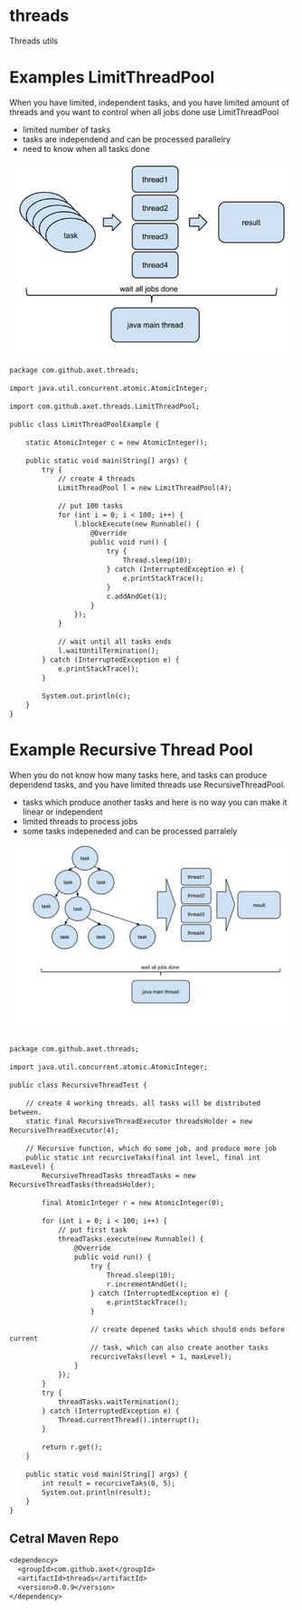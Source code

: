 # threads

Threads utils

# Examples LimitThreadPool

When you have limited, independent tasks, and you have limited amount of threads and you want to control when all jobs done use LimitThreadPool

  * limited number of tasks
  * tasks are independend and can be processed parallelry
  * need to know when all tasks done

![threads](/docs/LimitThreadPool.png)

    package com.github.axet.threads;
    
    import java.util.concurrent.atomic.AtomicInteger;
    
    import com.github.axet.threads.LimitThreadPool;
    
    public class LimitThreadPoolExample {
    
        static AtomicInteger c = new AtomicInteger();
    
        public static void main(String[] args) {
            try {
                // create 4 threads
                LimitThreadPool l = new LimitThreadPool(4);
    
                // put 100 tasks
                for (int i = 0; i < 100; i++) {
                    l.blockExecute(new Runnable() {
                        @Override
                        public void run() {
                            try {
                                Thread.sleep(10);
                            } catch (InterruptedException e) {
                                e.printStackTrace();
                            }
                            c.addAndGet(1);
                        }
                    });
                }
    
                // wait until all tasks ends
                l.waitUntilTermination();
            } catch (InterruptedException e) {
                e.printStackTrace();
            }
    
            System.out.println(c);
        }
    }
    
# Example Recursive Thread Pool

When you do not know how many tasks here, and tasks can produce dependend tasks, and you have limited threads use RecursiveThreadPool.

  * tasks which produce another tasks and here is no way you can make it linear or independent
  * limited threads to process jobs
  * some tasks indepeneded and can be processed parralely

![threads](/docs/RecursiveThreadPool.png)

    package com.github.axet.threads;
    
    import java.util.concurrent.atomic.AtomicInteger;
    
    public class RecursiveThreadTest {
    
        // create 4 working threads. all tasks will be distributed between.
        static final RecursiveThreadExecutor threadsHolder = new RecursiveThreadExecutor(4);
    
        // Recursive function, which do some job, and produce more job
        public static int recurciveTaks(final int level, final int maxLevel) {
            RecursiveThreadTasks threadTasks = new RecursiveThreadTasks(threadsHolder);
    
            final AtomicInteger r = new AtomicInteger(0);
    
            for (int i = 0; i < 100; i++) {
                // put first task
                threadTasks.execute(new Runnable() {
                    @Override
                    public void run() {
                        try {
                            Thread.sleep(10);
                            r.incrementAndGet();
                        } catch (InterruptedException e) {
                            e.printStackTrace();
                        }
    
                        // create depened tasks which should ends before current
                        // task, which can also create another tasks
                        recurciveTaks(level + 1, maxLevel);
                    }
                });
            }
            try {
                threadTasks.waitTermination();
            } catch (InterruptedException e) {
                Thread.currentThread().interrupt();
            }
    
            return r.get();
        }
    
        public static void main(String[] args) {
            int result = recurciveTaks(0, 5);
            System.out.println(result);
        }
    }    

## Cetral Maven Repo

    <dependency>
      <groupId>com.github.axet</groupId>
      <artifactId>threads</artifactId>
      <version>0.0.9</version>
    </dependency>
